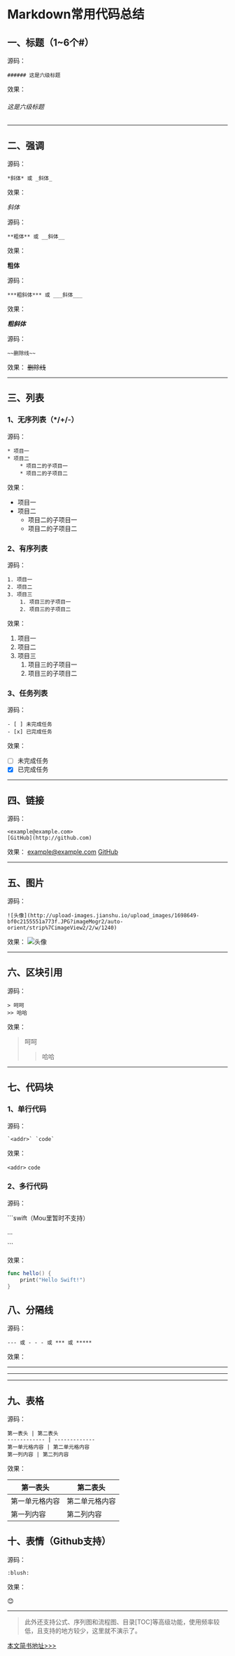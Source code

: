 # Markdown常用代码总结

## 一、标题（1~6个#）

源码：

```
###### 这是六级标题
```

效果：

###### 这是六级标题
---

## 二、强调

源码：

```
*斜体* 或 _斜体_
```

效果：

*斜体*

源码：

```
**粗体** 或 __斜体__
```

效果：

**粗体**

源码：

```
***粗斜体*** 或 ___斜体___
```

效果：

***粗斜体***

源码：

```
~~删除线~~
```

效果：
~~删除线~~

---

## 三、列表

### 1、无序列表（*/+/-）

源码：

```
* 项目一
* 项目二
    * 项目二的子项目一
    * 项目二的子项目二
```

效果：

* 项目一
* 项目二
    * 项目二的子项目一
    * 项目二的子项目二

### 2、有序列表

源码：

```
1. 项目一
2. 项目二 
3. 项目三
    1. 项目三的子项目一
    2. 项目三的子项目二
```

效果：

1. 项目一
2. 项目二 
3. 项目三
    1. 项目三的子项目一
    2. 项目三的子项目二


### 3、任务列表

源码：

```
- [ ] 未完成任务
- [x] 已完成任务
```

效果：

- [ ] 未完成任务
- [x] 已完成任务

---

## 四、链接

源码：

```
<example@example.com>
[GitHub](http://github.com)
```

效果：
<example@example.com>
[GitHub](http://github.com)

---

## 五、图片

源码：

```
![头像](http://upload-images.jianshu.io/upload_images/1698649-bf0c2155551a773f.JPG?imageMogr2/auto-orient/strip%7CimageView2/2/w/1240)
```

效果：
![头像](http://upload-images.jianshu.io/upload_images/1698649-bf0c2155551a773f.JPG?imageMogr2/auto-orient/strip%7CimageView2/2/w/1240)


---

## 六、区块引用

源码：

```
> 呵呵
>> 哈哈
```

效果：

> 呵呵
>> 哈哈

---

## 七、代码块

### 1、单行代码

源码：

```
`<addr>` `code`
```

效果：

`<addr>` `code`

### 2、多行代码

源码：

\`\`\`swift（Mou里暂时不支持）

...

\`\`\`

效果：

```swift
func hello() {
    print("Hello Swift!")
}
```

## 八、分隔线

源码：

```
--- 或 - - - 或 *** 或 *****
```

效果：

- - -
***
*****

## 九、表格

源码：

```
第一表头 | 第二表头
------------ | -------------
第一单元格内容 | 第二单元格内容
第一列内容 | 第二列内容
```

效果：

第一表头 | 第二表头
------------ | -------------
第一单元格内容 | 第二单元格内容
第一列内容 | 第二列内容



## 十、表情（Github支持）

源码：

```
:blush:
```

效果：

:blush:


---


> 此外还支持公式、序列图和流程图、目录[TOC]等高级功能，使用频率较低，且支持的地方较少，这里就不演示了。

[本文简书地址>>>](http://www.jianshu.com/p/eabfac0912ad)

